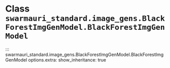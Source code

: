 # Class `swarmauri_standard.image_gens.BlackForestImgGenModel.BlackForestImgGenModel`

::: swarmauri_standard.image_gens.BlackForestImgGenModel.BlackForestImgGenModel
    options.extra:
      show_inheritance: true

